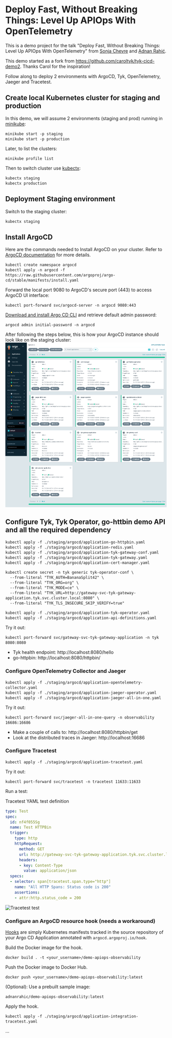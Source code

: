 # Deploy Fast, Without Breaking Things: Level Up APIOps With OpenTelemetry

This is a demo project for the talk "Deploy Fast, Without Breaking Things: Level Up APIOps With OpenTelemetry" from [Sonja Chevre](https://www.linkedin.com/in/sonjachevre/) and [Adnan Rahić](https://www.linkedin.com/in/adnanrahic/).

This demo started as a fork from https://github.com/caroltyk/tyk-cicd-demo2. Thanks Carol for the inspiration!

Follow along to deploy 2 environments with ArgoCD, Tyk, OpenTelemetry, Jaeger and Tracetest. 

## Create local Kubernetes cluster for staging and production

 In this demo, we will assume 2 environments (staging and prod) running in [minikube](https://minikube.sigs.k8s.io/docs/start/):

```
minikube start -p staging
minikube start -p production
```

Later, to list the clusters:
```
minikube profile list
```

Then to switch cluster use [kubectx](https://github.com/ahmetb/kubectx):
```
kubectx staging
kubectx production
```

## Deployment Staging environment

Switch to the staging cluster: 

```
kubectx staging
```

## Install ArgoCD

Here are the commands needed to Install ArgoCD on your cluster. Refer to [ArgoCD documentation](https://argo-cd.readthedocs.io/en/stable/getting_started/) for more details. 

```
kubectl create namespace argocd
kubectl apply -n argocd -f https://raw.githubusercontent.com/argoproj/argo-cd/stable/manifests/install.yaml
```

Forward the local port 9080 to ArgoCD's secure port (443) to access ArgoCD UI interface:

```
kubectl port-forward svc/argocd-server -n argocd 9080:443
```

[Download and install Argo CD CLI](https://argo-cd.readthedocs.io/en/stable/getting_started/#2-download-argo-cd-cli) and retrieve default admin password:

```
argocd admin initial-password -n argocd
```

After following the steps below, this is how your ArgoCD instance should look like on the staging cluster: 
![ArgoCD in staging](./images/APIOps-Staging-Argo-CD.png)

## Configure Tyk, Tyk Operator, go-httbin demo API and all the required dependency

```
kubectl apply -f ./staging/argocd/application-go-httpbin.yaml
kubectl apply -f ./staging/argocd/application-redis.yaml
kubectl apply -f ./staging/argocd/application-tyk-gateway-conf.yaml
kubectl apply -f ./staging/argocd/application-tyk-gateway.yaml
kubectl apply -f ./staging/argocd/application-cert-manager.yaml
```

```
kubectl create secret -n tyk generic tyk-operator-conf \
  --from-literal "TYK_AUTH=BananaSplit42" \
  --from-literal "TYK_ORG=org" \
  --from-literal "TYK_MODE=ce" \
  --from-literal "TYK_URL=http://gateway-svc-tyk-gateway-application.tyk.svc.cluster.local:8080" \
  --from-literal "TYK_TLS_INSECURE_SKIP_VERIFY=true"
```

```
kubectl apply -f ./staging/argocd/application-tyk-operator.yaml
kubectl apply -f ./staging/argocd/application-api-definitions.yaml
```

Try it out:

```
kubectl port-forward svc/gateway-svc-tyk-gateway-application -n tyk 8080:8080
```

* Tyk health endpoint: http://localhost:8080/hello
* go-httpbin: http://localhost:8080/httpbin/

### Configure OpenTelemetry Collector and Jaeger

```
kubectl apply -f ./staging/argocd/application-opentelemetry-collector.yaml
kubectl apply -f ./staging/argocd/application-jaeger-operator.yaml
kubectl apply -f ./staging/argocd/application-jaeger-all-in-one.yaml
```

Try it out:

```
kubectl port-forward svc/jaeger-all-in-one-query -n observability 16686:16686
```

* Make a couple of calls to: http://localhost:8080/httpbin/get
* Look at the distributed traces in Jaeger: http://localhost:16686

### Configure Tracetest

```
kubectl apply -f ./staging/argocd/application-tracetest.yaml
```

Try it out:

```
kubectl port-forward svc/tracetest -n tracetest 11633:11633
```

Run a test:

Tracetest YAML test definition

```yaml
type: Test
spec:
  id: nf4f055Sg
  name: Test HTTPBin
  trigger:
    type: http
    httpRequest:
      method: GET
      url: http://gateway-svc-tyk-gateway-application.tyk.svc.cluster.local:8080/httpbin/get
      headers:
      - key: Content-Type
        value: application/json
  specs:
  - selector: span[tracetest.span.type="http"]
    name: "All HTTP Spans: Status code is 200"
    assertions:
    - attr:http.status_code = 200
```

![Tracetest test](https://res.cloudinary.com/djwdcmwdz/image/upload/v1705323131/Conferences/fosdem2024/localhost_11633_test_btVZdD5IR_run_3_trace_kvtzuq.png)

### Configure an ArgoCD resource hook (needs a workaround)

[Hooks](https://argo-cd.readthedocs.io/en/stable/user-guide/resource_hooks/) are simply Kubernetes manifests tracked in the source repository of your Argo CD Application annotated with `argocd.argoproj.io/hook`.

Build the Docker image for the hook.

```
docker build . -t <your_username>/demo-apiops-observability
```

Push the Docker image to Docker Hub.

```
docker push <your_username>/demo-apiops-observability:latest
```

(Optional): Use a prebuilt sample image:

```
adnanrahic/demo-apiops-observability:latest
```

Apply the hook.

```
kubectl apply -f ./staging/argocd/application-integration-tracetest.yaml
```

<!-- #### Configure Argo Workflows

```
kubectl create namespace argo
kubectl apply -n argo -f https://github.com/argoproj/argo-workflows/releases/download/v3.5.4/quick-start-minimal.yaml
```

 -->

...
